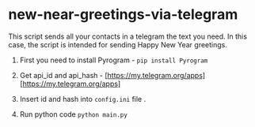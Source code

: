 # new-near-greetings-via-telegram

This script sends all your contacts in a telegram the text you need. In this case, the script is intended for sending Happy New Year greetings.

1. First you need to install Pyrogram - 
`pip install Pyrogram`

2. Get api_id and api_hash - 
[https://my.telegram.org/apps][https://my.telegram.org/apps]

3. Insert id and hash into `config.ini` file .

4. Run python code `python main.py`

[https://my.telegram.org/apps]: https://my.telegram.org/apps

